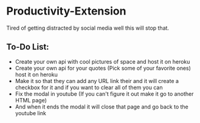# Productivity-Extension


Tired of getting distracted by social media well this will stop that. 


## To-Do List:

- Create your own api with cool pictures of space and host it on heroku
- Create your own api for your quotes (Pick some of your favorite ones) host it on heroku
- Make it so that they can add any URL link their and it will create a checkbox for it and if you want to clear all of them you can 
- Fix the modal in youtube (If you can't figure it out make it go to another HTML page)
- And when it ends the modal it will close that page and go back to the youtube link
